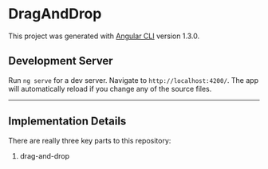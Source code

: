 # DragAndDrop
This project was generated with [Angular CLI](https://github.com/angular/angular-cli) version 1.3.0.

## Development Server
Run `ng serve` for a dev server. Navigate to `http://localhost:4200/`. The app will automatically reload if you change any of the source files.

----

## Implementation Details
There are really three key parts to this repository:
1. drag-and-drop
